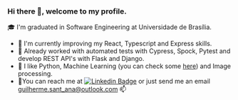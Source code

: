 ### Hi there 👋, welcome to my profile.

:mortar_board: I'm graduated in Software Engineering at Universidade de Brasília.  

- 🌱 I'm currently improving my React, Typescript and Express skills.  
- 🧠 Already worked with automated tests with Cypress, Spock, Pytest and develop REST API's with Flask and Django.  
- 🔭 I like Python, Machine Learning (you can check some [here](https://github.com/SkyNetRecruits)) and Image processing.
- 👥You can reach me at [![Linkedin Badge](https://img.shields.io/badge/-GuilhermeSant'Ana-blue?style=flat-square&logo=Linkedin&logoColor=white&link=https://www.linkedin.com/in/guilherme-sant-ana-a5a183166/)](https://www.linkedin.com/in/guilherme-sant-ana-a5a183166/)  or just send me an email guilherme.sant_ana@outlook.com 📫
